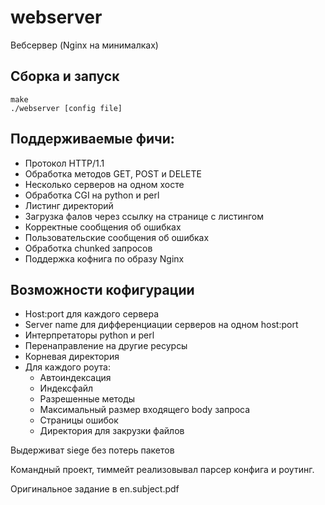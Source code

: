 # webserver 

Вебсервер (Nginx на минималках)

## Сборка и запуск

```
make
./webserver [config file]
```
## Поддерживаемые фичи:
* Протокол HTTP/1.1
* Обработка методов GET, POST и DELETE
* Несколько серверов на одном хосте
* Обработка CGI на python и perl
* Листинг директорий
* Загрузка фалов через ссылку на странице с листингом
* Корректные сообщения об ошибках
* Пользовательские сообщения об ошибках
* Обработка chunked запросов
* Поддержка кофнига по образу Nginx

## Возможности кофигурации
* Host:port для каждого сервера
* Server name для дифференциации серверов на одном host:port
* Интерпретаторы python и perl
* Перенаправление на другие ресурсы
* Корневая директория
* Для каждого роута:
	- Автоиндексация
	- Индексфайл
	- Разрешенные методы
	- Максимальный размер входящего body запроса
	- Страницы ошибок
	- Директория для закрузки файлов


Выдерживат siege без потерь пакетов

Командный проект, тиммейт реализовывал парсер конфига и роутинг.

Оригинальное задание в en.subject.pdf

